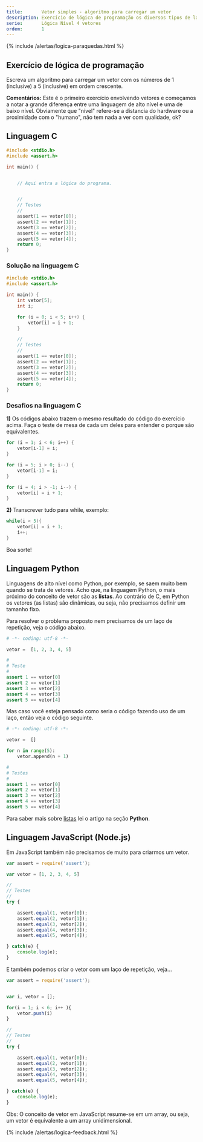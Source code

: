 ```yaml
---
title:       Vetor simples - algoritmo para carregar um vetor
description: Exercício de lógica de programação os diversos tipos de laços.
serie:       Lógica Nível 4 vetores
ordem:       1
---
```


{% include /alertas/logica-paraquedas.html %}

Exercício de lógica de programação
---

Escreva um algoritmo para carregar um vetor com os números de 1 (inclusive) a 5 (inclusive) em ordem crescente.

**Comentários:** Este é o primeiro exercício envolvendo vetores e começamos a notar a grande diferença entre uma 
linguagem de alto nível e uma de baixo nível. Obviamente que "nível" refere-se a distancia do hardware ou a proximidade
com o "humano", não tem nada a ver com qualidade, ok?


Linguagem C
---

```c
#include <stdio.h>
#include <assert.h>

int main() {


    // Aqui entra a lógica do programa.


    //
    // Testes
    //
    assert(1 == vetor[0]);
    assert(2 == vetor[1]);
    assert(3 == vetor[2]);
    assert(4 == vetor[3]);
    assert(5 == vetor[4]);
    return 0;
}
```



### Solução na linguagem C

```c
#include <stdio.h>
#include <assert.h>

int main() {
    int vetor[5];
    int i;

    for (i = 0; i < 5; i++) {
        vetor[i] = i + 1;
    }

    //
    // Testes
    //
    assert(1 == vetor[0]);
    assert(2 == vetor[1]);
    assert(3 == vetor[2]);
    assert(4 == vetor[3]);
    assert(5 == vetor[4]);
    return 0;
}
```

### Desafios na linguagem C

**1)** Os códigos abaixo trazem o mesmo resultado do código do exercício acima.
Faça o teste de mesa de cada um deles para entender o porque são equivalentes.

```c
for (i = 1; i < 6; i++) {
    vetor[i-1] = i;
}
```

```c
for (i = 5; i > 0; i--) {
    vetor[i-1] = i;
}
```

```c
for (i = 4; i > -1; i--) {
    vetor[i] = i + 1;
}
```


**2)** Transcrever tudo para while, exemplo:

```c
while(i < 5){
    vetor[i] = i + 1;
    i++;
}
```

Boa sorte!





Linguagem Python
---

Linguagens de alto nível como Python, por exemplo, se saem muito bem quando se trata de vetores. Acho que, na linguagem
Python,  o mais próximo do conceito de vetor são as __listas__. Ao contrário de C, em Python os vetores (as listas) são
dinâmicas, ou seja, não precisamos definir um tamanho fixo.

Para resolver o problema proposto nem precisamos de um laço de repetição, veja o código abaixo.

```python
# -*- coding: utf-8 -*-

vetor =  [1, 2, 3, 4, 5]

#
# Teste
#
assert 1 == vetor[0]
assert 2 == vetor[1]
assert 3 == vetor[2]
assert 4 == vetor[3]
assert 5 == vetor[4]
```

Mas caso você esteja pensado como seria o código fazendo uso de um laço, então veja o código seguinte.


```python
# -*- coding: utf-8 -*-

vetor =  []

for n in range(5):
    vetor.append(n + 1)

#
# Testes
#
assert 1 == vetor[0]
assert 2 == vetor[1]
assert 3 == vetor[2]
assert 4 == vetor[3]
assert 5 == vetor[4]
```

Para saber mais sobre [listas](/python/listas/) lei o artigo na seção __Python__.




Linguagem JavaScript (Node.js)
---

Em JavaScript também não precisamos de muito para criarmos um vetor.


```javascript
var assert = require('assert');

var vetor = [1, 2, 3, 4, 5]

//
// Testes
//
try {

    assert.equal(1, vetor[0]);
    assert.equal(2, vetor[1]);
    assert.equal(3, vetor[2]);
    assert.equal(4, vetor[3]);
    assert.equal(5, vetor[4]);

} catch(e) {
    console.log(e);
}
```

E também podemos criar o vetor com um laço de repetição, veja...

```javascript
var assert = require('assert');


var i, vetor = [];

for(i = 1; i < 6; i++ ){
    vetor.push(i)
}

//
// Testes
//
try {

    assert.equal(1, vetor[0]);
    assert.equal(2, vetor[1]);
    assert.equal(3, vetor[2]);
    assert.equal(4, vetor[3]);
    assert.equal(5, vetor[4]);

} catch(e) {
    console.log(e);
}
```

Obs: O conceito de vetor em JavaScript resume-se em um array, ou seja, um vetor é equivalente a um array unidimensional.



{% include /alertas/logica-feedback.html %}